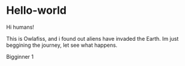 # Hello-world
Hi humans!

This is Owlafiss, and i found out aliens have invaded the Earth.
Im just beggining the journey, let see what happens.

Bigginner 1
